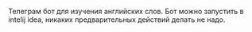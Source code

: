 Телеграм бот для изучения английских слов.
Бот можно запустить в intelij idea, никаких предварительных действий делать не надо.
